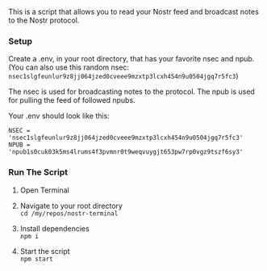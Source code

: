 This is a script that allows you to read your Nostr feed and broadcast notes to the Nostr protocol.

### Setup
Create a .env, in your root directory, that has your favorite nsec and npub. (You can also use this random nsec: `nsec1slgfeunlur9z8jj064jzed0cveee9mzxtp3lcxh454n9u0504jgq7r5fc3`)

The nsec is used for broadcasting notes to the protocol.
The npub is used for pulling the feed of followed npubs.

Your .env should look like this:
```
NSEC = 'nsec1slgfeunlur9z8jj064jzed0cveee9mzxtp3lcxh454n9u0504jgq7r5fc3'
NPUB = 'npub1s0cuk03k5ms4lrums4f3pvmnr0t9weqvuygjt653pw7rp0vgz9tszf6sy3'
```

### Run The Script
1. Open Terminal

1. Navigate to your root directory  
`cd /my/repos/nostr-terminal`

1. Install dependencies  
`npm i`

1. Start the script  
`npm start`
